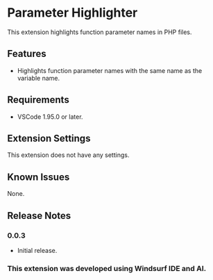 # Parameter Highlighter

This extension highlights function parameter names in PHP files.

## Features

- Highlights function parameter names with the same name as the variable name.

## Requirements

- VSCode 1.95.0 or later.

## Extension Settings

This extension does not have any settings.

## Known Issues

None.

## Release Notes

### 0.0.3

- Initial release.

### This extension was developed using Windsurf IDE and AI.



